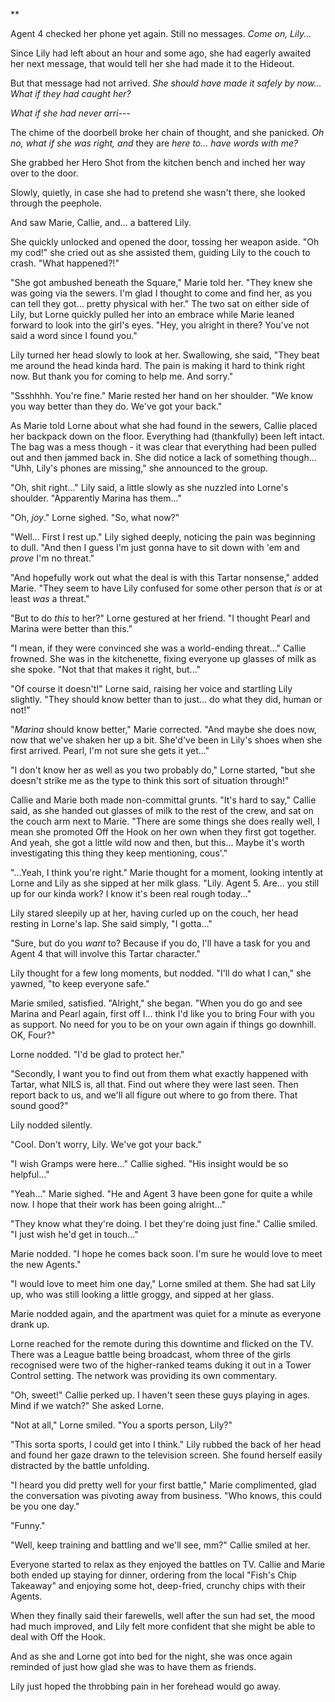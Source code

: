 **

Agent 4 checked her phone yet again. Still no messages. *Come on, Lily...*

Since Lily had left about an hour and some ago, she had eagerly awaited her next message, that would tell her she had made it to the Hideout.

But that message had not arrived. *She should have made it safely by now... What if they had caught her?*

*What if she had never arri---* 

The chime of the doorbell broke her chain of thought, and she panicked. *Oh no, what if she was right, and* they are *here to... have words with me?*

She grabbed her Hero Shot from the kitchen bench and inched her way over to the door.

Slowly, quietly, in case she had to pretend she wasn't there, she looked through the peephole.

And saw Marie, Callie, and... a battered Lily.

She quickly unlocked and opened the door, tossing her weapon aside. "Oh my cod!" she cried out as she assisted them, guiding Lily to the couch to crash. "What happened?!"

"She got ambushed beneath the Square," Marie told her. "They knew she was going via the sewers. I'm glad I thought to come and find her, as you can tell they got... pretty physical with her." The two sat on either side of Lily, but Lorne quickly pulled her into an embrace while Marie leaned forward to look into the girl's eyes. "Hey, you alright in there? You've not said a word since I found you."

Lily turned her head slowly to look at her. Swallowing, she said, "They beat me around the head kinda hard. The pain is making it hard to think right now. But thank you for coming to help me. And sorry."

"Ssshhhh. You're fine." Marie rested her hand on her shoulder. "We know you way better than they do. We've got your back."

As Marie told Lorne about what she had found in the sewers, Callie placed her backpack down on the floor. Everything had (thankfully) been left intact. The bag was a mess though - it was clear that everything had been pulled out and then jammed back in. She did notice a lack of something though... "Uhh, Lily's phones are missing," she announced to the group.

"Oh, shit right..." Lily said, a little slowly as she nuzzled into Lorne's shoulder. "Apparently Marina has them..."

"Oh, *joy*." Lorne sighed. "So, what now?"

"Well... First I rest up." Lily sighed deeply, noticing the pain was beginning to dull. "And then I guess I'm just gonna have to sit down with 'em and *prove* I'm no threat."

"And hopefully work out what the deal is with this Tartar nonsense," added Marie. "They seem to have Lily confused for some other person that *is* or at least *was* a threat."

"But to do *this* to her?" Lorne gestured at her friend. "I thought Pearl and Marina were better than this."

"I mean, if they were convinced she was a world-ending threat..." Callie frowned. She was in the kitchenette, fixing everyone up glasses of milk as she spoke. "Not that that makes it right, but..."

"Of course it doesn't!" Lorne said, raising her voice and startling Lily slightly. "They should know better than to just... do what they did, human or not!"

"*Marina* should know better," Marie corrected. "And maybe she does now, now that we've shaken her up a bit. She'd've been in Lily's shoes when she first arrived. Pearl, I'm not sure she gets it yet..."

"I don't know her as well as you two probably do," Lorne started, "but she doesn't strike me as the type to think this sort of situation through!"

Callie and Marie both made non-committal grunts. "It's hard to say," Callie said, as she handed out glasses of milk to the rest of the crew, and sat on the couch arm next to Marie. "There are some things she does really well, I mean she promoted Off the Hook on her own when they first got together. And yeah, she got a little wild now and then, but this... Maybe it's worth investigating this thing they keep mentioning, cous'."

"...Yeah, I think you're right." Marie thought for a moment, looking intently at Lorne and Lily as she sipped at her milk glass. "Lily. Agent 5. Are... you still up for our kinda work? I know it's been real rough today..."

Lily stared sleepily up at her, having curled up on the couch, her head resting in Lorne's lap. She said simply, "I gotta..."

"Sure, but do you *want* to? Because if you do, I'll have a task for you and Agent 4 that will involve this Tartar character."

Lily thought for a few long moments, but nodded. "I'll do what I can," she yawned, "to keep everyone safe."

Marie smiled, satisfied. "Alright," she began. "When you do go and see Marina and Pearl again, first off I... think I'd like you to bring Four with you as support. No need for you to be on your own again if things go downhill. OK, Four?"

Lorne nodded. "I'd be glad to protect her."

"Secondly, I want you to find out from them what exactly happened with Tartar, what NILS is, all that. Find out where they were last seen. Then report back to us, and we'll all figure out where to go from there. That sound good?"

Lily nodded silently.

"Cool. Don't worry, Lily. We've got your back."

"I wish Gramps were here..." Callie sighed. "His insight would be so helpful..."

"Yeah..." Marie sighed. "He and Agent 3 have been gone for quite a while now. I hope that their work has been going alright..."

"They know what they're doing. I bet they're doing just fine." Callie smiled. "I just wish he'd get in touch..."

Marie nodded. "I hope he comes back soon. I'm sure he would love to meet the new Agents."

"I would love to meet him one day," Lorne smiled at them. She had sat Lily up, who was still looking a little groggy, and sipped at her glass.

Marie nodded again, and the apartment was quiet for a minute as everyone drank up. 

Lorne reached for the remote during this downtime and flicked on the TV. There was a League battle being broadcast, whom three of the girls recognised were two of the higher-ranked teams duking it out in a Tower Control setting. The network was providing its own commentary.

"Oh, sweet!" Callie perked up. I haven't seen these guys playing in ages. Mind if we watch?" She asked Lorne.

"Not at all," Lorne smiled. "You a sports person, Lily?"

"This sorta sports, I could get into I think." Lily rubbed the back of her head and found her gaze drawn to the television screen. She found herself easily distracted by the battle unfolding.

"I heard you did pretty well for your first battle," Marie complimented, glad the conversation was pivoting away from business. "Who knows, this could be you one day."

"Funny."

"Well, keep training and battling and we'll see, mm?" Callie smiled at her. 

Everyone started to relax as they enjoyed the battles on TV. Callie and Marie both ended up staying for dinner, ordering from the local "Fish's Chip Takeaway" and enjoying some hot, deep-fried, crunchy chips with their Agents. 

When they finally said their farewells, well after the sun had set, the mood had much improved, and Lily felt more confident that she might be able to deal with Off the Hook.

And as she and Lorne got into bed for the night, she was once again reminded of just how glad she was to have them as friends.

Lily just hoped the throbbing pain in her forehead would go away.